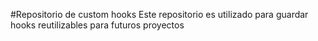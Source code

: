 #Repositorio de custom hooks
Este repositorio es utilizado para guardar hooks reutilizables para futuros proyectos